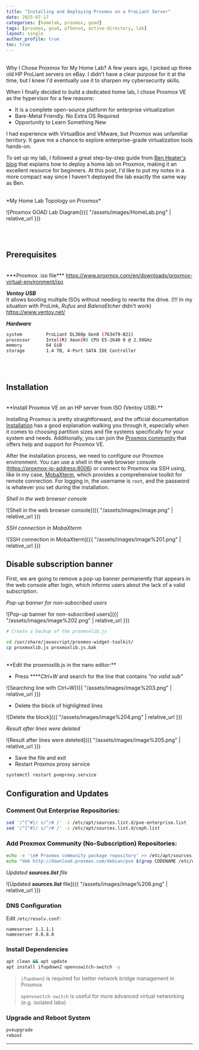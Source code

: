 ```yaml
---
title: "Installing and Deploying Proxmox on a ProLiant Server"
date: 2025-07-17
categories: [homelab, proxmox, goad]
tags: [proxmox, goad, pfSense, active-directory, lab]
layout: single
author_profile: true
toc: true
---
```

<br>
Why I Chose Proxmox for My Home Lab? A few years ago, I picked up three old HP ProLiant servers on eBay. I didn't have a clear purpose for it at the time, but I knew I'd eventually use it to sharpen my cybersecurity skills.

When I finally decided to build a dedicated home lab, I chose Proxmox VE as the hypervisor for a few reasons:
- It is a complete open-source platform for enterprise virtualization
- Bare-Metal Friendly. No Extra OS Required
- Opportunity to Learn Something New

I had experience with VirtualBox and VMware, but Proxmox was unfamiliar territory. It gave me a chance to explore enterprise-grade virtualization tools hands-on.

To set up my lab, I followed a great step-by-step guide from <a href="https://benheater.com/proxmox-laptop-cybersecurity-lab/" target="_blank" rel="noopener">Ben Heater's blog</a> that explains how to deploy a home lab on Proxmox, making it an excellent resource for beginners. At this post, I'd like to put my notes in a more compact way since I haven't deployed the lab exactly the same way as Ben.

<br>
*My Home Lab Topology on Proxmox*

![Proxmox GOAD Lab Diagram]({{ "/assets/images/HomeLab.png" | relative_url }})

<br><br>

## **Prerequisites**
<br>
***Proxmox .iso file*** 
<a href="https://www.proxmox.com/en/downloads/proxmox-virtual-environment/iso" target="_blank" rel="noopener">https://www.proxmox.com/en/downloads/proxmox-virtual-environment/iso</a><br>

***Ventoy USB*** <br>
It allows booting multiple ISOs without needing to rewrite the drive. (!!! In my situation with ProLink, *Rufus* and *BalenaEtcher* didn't work) 
<a href="https://www.ventoy.net/" target="_blank" rel="noopener">https://www.ventoy.net/</a>
<br>

***Hardware***

```bash
system         ProLiant DL360p Gen8 (763479-B21)
processor      Intel(R) Xeon(R) CPU E5-2640 0 @ 2.50GHz
memory         64 GiB 
storage        1.4 TB, 4-Port SATA IDE Controller
```

<br><br>

## **Installation**

<br>
**Install Proxmox VE on an HP server from ISO (Ventoy USB).**

Installing Proxmox is pretty straightforward, and the official documentation <a href="https://pve.proxmox.com/wiki/Installation/" target="_blank" rel="noopener">Installation</a> has a good explanation walking you through it, especially when it comes to choosing partition sizes and file systems specifically for your system and needs. Additionally, you can join the <a href="https://forum.proxmox.com/" target="_blank" rel="noopener">Proxmox community</a> that offers help and support for Proxmox VE.

After the installation process, we need to configure our Proxmox environment. You can use a shell in the web browser console ([https://proxmox-ip-address:8006](https://proxmox-ip-address:8006/)) or connect to Proxmox via SSH using, like in my case, <a href="https://mobaxterm.mobatek.net/" target="_blank" rel="noopener">MobaXterm</a>, which provides a comprehensive toolkit for remote connection. For logging in, the username is `root`, and the password is whatever you set during the installation.

*Shell in the web browser console*

![Shell in the web browser console]({{ "/assets/images/image.png" | relative_url }})


*SSH connection in MobaXterm*

![SSH connection in MobaXterm]({{ "/assets/images/image%201.png" | relative_url }})


## Disable subscription banner

First, we are going to remove a pop-up banner permanently that appears in the web console after login, which informs users about the lack of a valid subscription.

*Pop-up banner for non-subscribed users*

![Pop-up banner for non-subscribed users]({{ "/assets/images/image%202.png" | relative_url }})


```bash
# Create a backup of the proxmoxlib.js

cd /usr/share/javascript/proxmox-widget-toolkit/ 
cp proxmoxlib.js proxmoxlib.js.bak
```
<br>
**Edit the proxmoxlib.js in the nano editor:**

-  Press *****Ctrl+W* and search for the line that contains *"no valid sub"*

![Searching line with Ctrl+W]({{ "/assets/images/image%203.png" | relative_url }})<br>

-  Delete the block of highlighted lines

![Delete the block]({{ "/assets/images/image%204.png" | relative_url }})<br>

 *Result after lines were deleted*
 
![Result after lines were deleted]({{ "/assets/images/image%205.png" | relative_url }})<br>

-  Save the file and exit
-  Restart Proxmox proxy service

```bash
systemctl restart pveproxy.service
```

## Configuration and Updates

### Comment Out Enterprise Repositories:

```bash
sed '/^[^#]/ s/^/# /' -i /etc/apt/sources.list.d/pve-enterprise.list
sed '/^[^#]/ s/^/# /' -i /etc/apt/sources.list.d/ceph.list
```

### Add Proxmox Community (No-Subscription) Repositories:

```bash
echo -e '\n# Proxmox community package repository' >> /etc/apt/sources.list
echo "deb http://download.proxmox.com/debian/pve $(grep CODENAME /etc/os-release | cut -d '=' -f 2) pve-no-subscription" >> /etc/apt/sources.list
```

*Updated ***sources.list*** file*

![Updated ***sources.list*** file]({{ "/assets/images/image%206.png" | relative_url }})


### **DNS Configuration**

Edit `/etc/resolv.conf`:

```
nameserver 1.1.1.1
nameserver 8.8.8.8
```

### **Install Dependencies**

```bash
apt clean && apt update
apt install ifupdown2 openvswitch-switch -y
```

> `ifupdown2` is required for better network bridge management in Proxmox
> 
> 
> `openvswitch-switch` is useful for more advanced virtual networking (e.g. isolated labs)
> 

### **Upgrade and Reboot System**

```bash
pveupgrade
reboot
```

---


